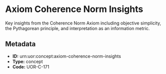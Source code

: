 # Axiom Coherence Norm Insights

Key insights from the Coherence Norm Axiom including objective simplicity, the Pythagorean principle, and interpretation as an information metric.

## Metadata

- **ID:** urn:uor:concept:axiom-coherence-norm-insights
- **Type:** concept
- **Code:** UOR-C-171
